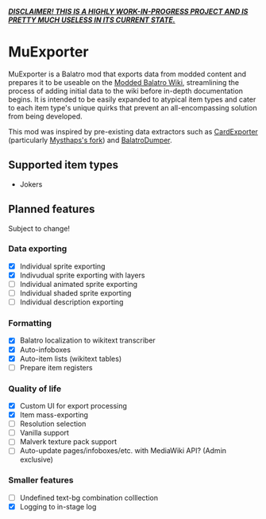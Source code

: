 ***<u>DISCLAIMER! THIS IS A HIGHLY WORK-IN-PROGRESS PROJECT AND IS PRETTY MUCH USELESS IN ITS CURRENT STATE.</u>***
# MuExporter
MuExporter is a Balatro mod that exports data from modded content and prepares it to be useable on the [Modded Balatro Wiki](//balatromods.miraheze.org), streamlining the process of adding initial data to the wiki before in-depth documentation begins. It is intended to be easily expanded to atypical item types and cater to each item type's unique quirks that prevent an all-encompassing solution from being developed.

This mod was inspired by pre-existing data extractors such as [CardExporter](//github.com/lshtech/CardExporter) (particularly [Mysthaps's fork](//github.com/Mysthaps/CardExporter)) and [BalatroDumper](//github.com/BakersDozenBagels/BalatroDumper).

## Supported item types
- Jokers

## Planned features
Subject to change!

### Data exporting
- [X] Individual sprite exporting 
- [X] Indivudual sprite exporting with layers
- [ ] Individual animated sprite exporting
- [ ] Individual shaded sprite exporting
- [ ] Individual description exporting
### Formatting
- [X] Balatro localization to wikitext transcriber
- [X] Auto-infoboxes
- [X] Auto-item lists (wikitext tables)
- [ ] Prepare item registers
### Quality of life
- [X] Custom UI for export processing
- [X] Item mass-exporting
- [ ] Resolution selection
- [ ] Vanilla support
- [ ] Malverk texture pack support
- [ ] Auto-update pages/infoboxes/etc. with MediaWiki API? (Admin exclusive)
### Smaller features
- [ ] Undefined text-bg combination colllection
- [X] Logging to in-stage log